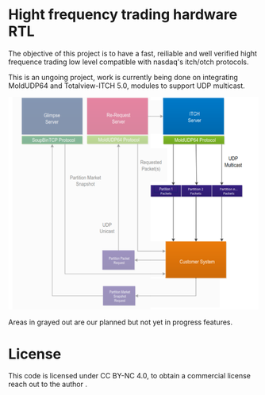 # Hight frequency trading hardware RTL

The objective of this project is to have a fast, reiliable and well verified hight frequence
trading low level compatible with nasdaq's itch/otch protocols.

This is an ungoing project, work is currently being done on integrating MoldUDP64 and Totalview-ITCH 5.0, modules
to support UDP multicast.

![Work in progress!](/doc/wip.png)

Areas in grayed out are our planned but not yet in progress features.

# License

This code is licensed under CC BY-NC 4.0, to obtain a commercial license
reach out to the author .
